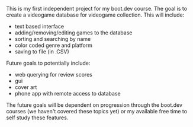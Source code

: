 This is my first independent project for my boot.dev course. The goal is to create a videogame database for videogame collection.
This will include:
- text based interface
- adding/removing/editing games to the database
- sorting and searching by name
- color coded genre and platform
- saving to file (in .CSV)

Future goals to potentially include:
- web querying for review scores
- gui
- cover art
- phone app with remote access to database

The future goals will be dependent on progression through the boot.dev courses (we haven't covered these topics yet) or my 
available free time to self study these features.
